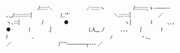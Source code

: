 　　　　　　./:::::＼　　　　　 　   ／::::::ヽ
　　　　　 /::::::::;ゝ--──-- ､._/:::::::::::|
　　　　　 /,.'"´ 　　　　　　　　   ＼:::::::|
　　　　　／　 　　　　　　　　　　　　   ヽ､:::|
　　　　/　　　　●　　　 　 　 　 　 　 　   ヽ|
　　 　 l　　　､､､　　 　 　 　 　 　 ●　　 　 l
　　　 .|　　　 　　　　(_人__丿　　　､､､　　  |
　 　 　l　　　　　　　　　　　　　　　　 　  l
　　　　` ､　　　　　　　　 　 　 　　 　 　 /
　　　　　　`ｰ ､__　　　 　 　 　　　 　 ／
　　　　　　　　　/`'''ｰ‐‐──‐‐‐┬--- ／
